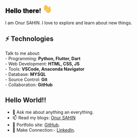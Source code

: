 <h2> 𝐇𝐞𝐥𝐥𝐨 𝐭𝐡𝐞𝐫𝐞! <img src="https://raw.githubusercontent.com/ABSphreak/ABSphreak/master/gifs/Hi.gif" width="30px"></h2>

I am Onur SAHIN. I love to explore and learn about new things.
## ⚡ Technologies
Talk to me about:<br>
	- Programming: **Python, Flutter, Dart**<br>
	- Web Development: **HTML, CSS, JS**<br>
	- Tools: **VSCode, Anaconda Navigator**<br>
	- Database: **MYSQL**<br>
	- Source Control: **Git**<br>
	- Collaboration: **GitHub**<br>
## Hello World!! 
- 💬 Ask me about anything an everything.
- 📫 Read my blogs: [Onur SAHIN](https://onursahin.net)
- 🎯 Portfolio site: [GitHub](https://github.com/imonursahin).
- 🔔 Make Connection:- [LinkedIn](https://www.linkedin.com/in/imonursahin).





